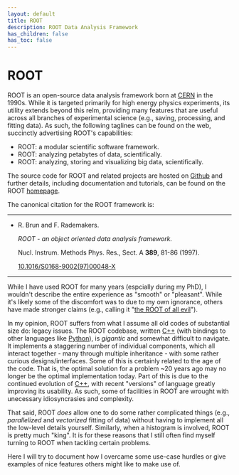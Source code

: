 ```yaml
---
layout: default
title: ROOT
description: ROOT Data Analysis Framework
has_children: false
has_toc: false
---
```


# ROOT

ROOT is an open-source data analysis framework born at [CERN] in the 1990s.
While it is targeted primarily for high energy physics experiments,
its utility extends beyond this relm, providing many features that are useful
across all branches of experimental science
(e.g., saving, processing, and fitting data).
As such, the following taglines can be found on the web,
succinctly advertising ROOT's capabilities:

- ROOT: a modular scientific software framework.
- ROOT: analyzing petabytes of data, scientifically.
- ROOT: analyzing, storing and visualizing big data, scientifically.

The source code for ROOT and related projects are hosted on [Github] and further
details, including documentation and tutorials, can be found on the ROOT
[homepage].

The canonical citation for the ROOT framework is:

---

<ul>
  <li>
    <p>R. Brun and F. Rademakers.</p>
    <p><i>ROOT - an object oriented data analysis framework.</i></p>
    <p>Nucl. Instrum. Methods Phys. Res., Sect. A <b>389</b>, 81-86 (1997).</p>
    <p>
      <i class="ai ai-doi"></i>
      <a href="https://doi.org/10.1016/S0168-9002(97)00048-X">10.1016/S0168-9002(97)00048-X</a>
    </p>
  </li>
</ul>

---

While I have used ROOT for many years (espcially during my PhD),
I wouldn't describe the entire experience as "smooth" or "pleasant".
While it's likely some of the discomfort was to due to my own ignorance,
others have made stronger claims (e.g., calling it "[the ROOT of all evil]").

In my opinion,
ROOT suffers from what I assume all old codes of substantial size do:
legacy issues.
The ROOT codebase, written [C++]
(with bindings to other languages like [Python]),
is <i>gigantic</i> and somewhat difficult to navigate.
It implements a staggering number of individual components,
which all interact together - many through multiple inheritance -
with some rather curious designs/interfaces.
Some of this is certainly related to the age of the code.
That is, the optimal solution for a problem ~20 years ago may no longer be the
optimal implementation today.
Part of this is due to the continued evolution of [C++],
with recent "versions" of language greatly improving its usability.
As such, some of facilities in ROOT are wrought with unecessary idiosyncrasies
and complexity.

That said, ROOT <i>does</i> allow one to do some rather complicated things
(e.g., <i>parallelized</i> and <i>vectorized</i> fitting of data)
without having to implement all the low-level details yourself.
Similarly, when a histogram is involved, ROOT is pretty much "king".
It is for these reasons that I still often find myself turning to ROOT when
tackling certain problems.

Here I will try to document how I overcame some use-case hurdles or give
examples of nice features others might like to make use of.

[C++]: https://isocpp.org/
[CERN]: https://home.cern/
[homepage]: https://root.cern/
[Github]: https://github.com/root-project
[Python]: https://www.python.org/
[the ROOT of all evil]: http://insectnation.org/articles/problems-with-root.html
